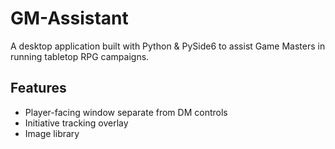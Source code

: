 # GM-Assistant

A desktop application built with Python & PySide6 to assist Game Masters in running tabletop RPG campaigns.

## Features
- Player-facing window separate from DM controls
- Initiative tracking overlay
- Image library
